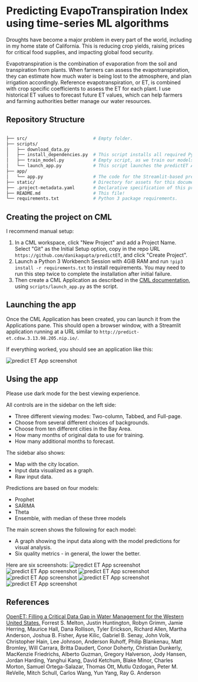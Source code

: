 # Predicting EvapoTranspiration Index using time-series ML algorithms

Droughts have become a major problem in every part of the world, including in my home state of California. This is reducing crop yields, raising prices for critical food supplies, and impacting global food security. 

Evapotranspiration is the combination of evaporation from the soil and transpiration from plants. When farmers can assess the evapotranspiration, they can estimate how much water is being lost to the atmosphere, and plan irrigation accordingly. Reference evapotranspiration, or ET, is combined with crop specific coefficients to assess the ET for each plant. I use historical ET values to forecast future ET values, which can help farmers and farming authorities better manage our water resources.

## Repository Structure

```bash

├── src/                         # Empty folder.
├── scripts/
│   ├── download_data.py
│   ├── install_dependencies.py  # This script installs all required Python packages.
│   ├── train_model.py           # Empty script, as we train our models on-the-fly.
│   └── launch_app.py            # This script launches the predictET App.
├── app/
│   └── app.py                   # The code for the Streamlit-based predictET App.
├── static/                      # Directory for assets for this documentation.
├── .project-metadata.yaml       # Declarative specification of this project.
├── README.md                    # This file!
└── requirements.txt             # Python 3 package requirements.

```

## Creating the project on CML

I recommend manual setup:

1. In a CML workspace, click "New Project" and add a Project Name. Select "Git" as the Initial Setup option, copy in the repo URL `https://github.com/danikagupta/predictET`, and click "Create Project". 
2. Launch a Python 3 Workbench Session with 4GiB RAM and run `!pip3 install -r requirements.txt` to install requirements. You may need to run this step twice to complete the installation after initial failure.
3. Then create a CML Application as described in the [CML documentation](https://docs.cloudera.com/machine-learning/1.1/applications/topics/ml-applications.html), using `scripts/launch_app.py` as the script.

## Launching the app

Once the CML Application has been created, you can launch it from the Applications pane.
This should open a browser window, with a Streamlit application running at a URL
similar to `http://predict-et.cdsw.3.13.98.205.nip.io/`.

If everything worked, you should see an application like this:

![predict ET App screenshot](static/img1.png)

## Using the app

Please use dark mode for the best viewing experience.

All controls are in the sidebar on the left side:
* Three different viewing modes: Two-column, Tabbed, and Full-page.
* Choose from several different choices of backgrounds.
* Choose from ten different cities in the Bay Area.
* How many months of original data to use for training.
* How many additional months to forecast.

The sidebar also shows:
* Map with the city location.
* Input data visualized as a graph.
* Raw input data.

Predictions are based on four models:
* Prophet
* SARIMA
* Theta
* Ensemble, with median of these three models

The main screen shows the following for each model:
* A graph showing the input data along with the model predictions for visual analysis.
* Six quality metrics - in general, the lower the better.

Here are six screenshots:
![predict ET App screenshot](static/img2.png)
![predict ET App screenshot](static/img3.png)
![predict ET App screenshot](static/img4.png)
![predict ET App screenshot](static/img5.png)
![predict ET App screenshot](static/img6.png)
![predict ET App screenshot](static/img7.png)

## References

[OpenET: Filling a Critical Data Gap in Water Management for the Western United States.](https://doi.org/10.1111/1752-1688.12956) Forrest S. Melton, Justin Huntington, Robyn Grimm, Jamie Herring, Maurice Hall, Dana Rollison, Tyler Erickson, Richard Allen, Martha Anderson, Joshua B. Fisher, Ayse Kilic, Gabriel B. Senay, John Volk, Christopher Hain, Lee Johnson, Anderson Ruhoff, Philip Blankenau, Matt Bromley, Will Carrara, Britta Daudert, Conor Doherty, Christian Dunkerly, MacKenzie Friedrichs, Alberto Guzman, Gregory Halverson, Jody Hansen, Jordan Harding, Yanghui Kang, David Ketchum, Blake Minor, Charles Morton, Samuel Ortega-Salazar, Thomas Ott, Mutlu Ozdogan, Peter M. ReVelle, Mitch Schull, Carlos Wang, Yun Yang, Ray G. Anderson
